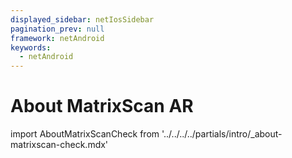 ```yaml
---
displayed_sidebar: netIosSidebar
pagination_prev: null
framework: netAndroid
keywords:
  - netAndroid
---
```


# About MatrixScan AR

import AboutMatrixScanCheck from '../../../../partials/intro/_about-matrixscan-check.mdx'

<AboutMatrixScanCheck />